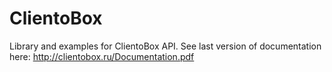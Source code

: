 ClientoBox
==========

Library and examples for ClientoBox API. See last version of documentation here: http://clientobox.ru/Documentation.pdf